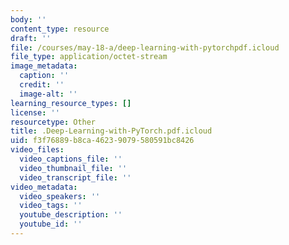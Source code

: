 ```yaml
---
body: ''
content_type: resource
draft: ''
file: /courses/may-18-a/deep-learning-with-pytorchpdf.icloud
file_type: application/octet-stream
image_metadata:
  caption: ''
  credit: ''
  image-alt: ''
learning_resource_types: []
license: ''
resourcetype: Other
title: .Deep-Learning-with-PyTorch.pdf.icloud
uid: f3f76889-b8ca-4623-9079-580591bc8426
video_files:
  video_captions_file: ''
  video_thumbnail_file: ''
  video_transcript_file: ''
video_metadata:
  video_speakers: ''
  video_tags: ''
  youtube_description: ''
  youtube_id: ''
---
```

